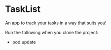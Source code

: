 # TaskList 

An app to track your tasks in a way that suits you!

Run the following when you clone the project:
- pod update


